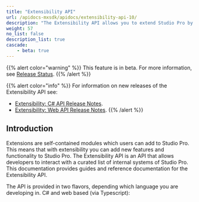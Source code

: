 ```yaml
---
title: "Extensibility API"
url: /apidocs-mxsdk/apidocs/extensibility-api-10/
description: "The Extensibility API allows you to extend Studio Pro by adding custom functionality."
weight: 57
no_list: false
description_list: true
cascade:
    - beta: true
---
```


{{% alert color="warning" %}} This feature is in beta. For more information, see [Release Status](/releasenotes/release-status/). {{% /alert %}}

{{% alert color="info" %}}
For information on new releases of the Extensibility API see:

* [Extensibility: C# API Release Notes](/releasenotes/studio-pro/csharp-extensibility-api/). 
* [Extensibility: Web API Release Notes](/releasenotes/studio-pro/web-extensibility-api/).
{{% /alert %}}

## Introduction

Extensions are self-contained modules which users can add to Studio Pro. This means that with extensibility you can add new features and functionality to Studio Pro. The Extensibility API is an API that allows developers to interact with a curated list of internal systems of Studio Pro. This documentation provides guides and reference documentation for the Extensibility API.

The API is provided in two flavors, depending which language you are developing in. C# and web based (via Typescript):
